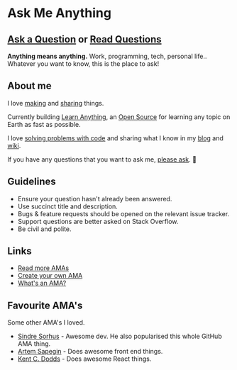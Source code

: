 # Ask Me Anything
## [Ask a Question](../../issues/new) or [Read Questions](../../issues?q=is%3Aissue+is%3Aclosed+sort%3Aupdated-desc)
**Anything means anything.** Work, programming, tech, personal life.. Whatever you want to know, this is the place to ask!

## About me
I love [making](https://nikitavoloboev.xyz/projects/) and [sharing](https://wiki.nikitavoloboev.xyz/sharing/sharing.html) things.

Currently building [Learn Anything](https://learn-anything.xyz), an [Open Source](https://github.com/learn-anything/learn-anything) for learning any topic on Earth as fast as possible.

I love [solving problems with code](https://wiki.nikitavoloboev.xyz/sharing/my-github.html) and sharing what I know in my [blog](https://medium.com/@NikitaVoloboev) and [wiki](https://wiki.nikitavoloboev.xyz).

If you have any questions that you want to ask me, [please ask](../../issues/new). 💜

## Guidelines
- Ensure your question hasn't already been answered.
- Use succinct title and description.
- Bugs & feature requests should be opened on the relevant issue tracker.
- Support questions are better asked on Stack Overflow.
- Be civil and polite.

## Links
- [Read more AMAs](https://github.com/sindresorhus/amas)
- [Create your own AMA](https://github.com/sindresorhus/amas/blob/master/create-ama.md)
- [What's an AMA?](https://en.wikipedia.org/wiki/Reddit#IAmA_and_AMA)

## Favourite AMA's
Some other AMA's I loved.
- [Sindre Sorhus](https://github.com/sindresorhus/ama#readme) - Awesome dev. He also popularised this whole GitHub AMA thing.
- [Artem Sapegin](https://github.com/sapegin/ama#readme) - Does awesome front end things.
- [Kent C. Dodds](https://github.com/kentcdodds/ama#readme) - Does awesome React things.